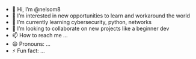 - 👋 Hi, I’m @nelsom8
- 👀 I’m interested in new opportunities to learn and workaround the world
- 🌱 I’m currently learning cybersecurity, python, networks 
- 💞️ I’m looking to collaborate on new projects like a beginner dev 
- 📫 How to reach me ...
- 😄 Pronouns: ...
- ⚡ Fun fact: ...

<!---
nelsom8/nelsom8 is a ✨ special ✨ repository because its `README.md` (this file) appears on your GitHub profile.
You can click the Preview link to take a look at your changes.
--->
